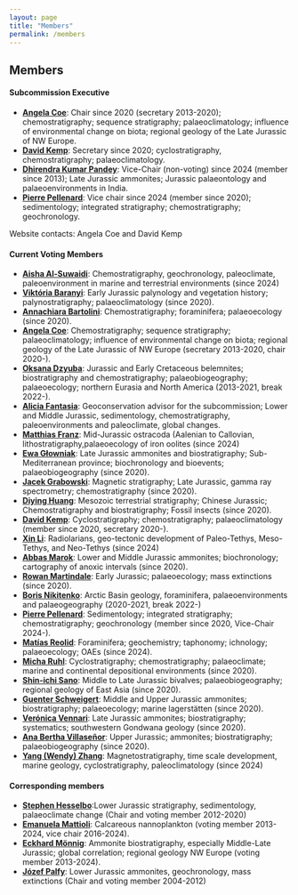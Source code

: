 ```yaml
---
layout: page
title: "Members"
permalink: /members
---
```

## Members
#### Subcommission Executive

* **[Angela Coe](http://www.open.ac.uk/people/alc8#tab1)**: Chair since 2020 (secretary 2013-2020); chemostratigraphy; sequence stratigraphy; palaeoclimatology; influence of environmental change on biota; regional geology of the Late Jurassic of NW Europe.
* **[David Kemp](https://www.researchgate.net/profile/David_Kemp4)**: Secretary since 2020; cyclostratigraphy, chemostratigraphy; palaeoclimatology.
* **[Dhirendra Kumar Pandey](https://www.researchgate.net/profile/Dhirendra_Pandey2)**: Vice-Chair (non-voting) since 2024 (member since 2013); Late Jurassic ammonites; Jurassic palaeontology and palaeoenvironments in India.
* **[Pierre Pellenard](https://pellenard.wordpress.com/)**: Vice chair since 2024 (member since 2020); sedimentology; integrated stratigraphy; chemostratigraphy; geochronology.


Website contacts: Angela Coe and David Kemp

#### Current Voting Members

* **[Aisha Al-Suwaidi](https://www.ku.ac.ae/academics/college-of-arts-and-sciences/department/department-of-earth-sciences/people/aisha-al-suwaidi)**: Chemostratigraphy, geochronology, paleoclimate, paleoenvironment in marine and terrestrial environments (since 2024)
* **[Viktória Baranyi](https://www.researchgate.net/profile/Viktoria_Baranyi)**: Early Jurassic palynology and vegetation history; palynostratigraphy; palaeoclimatology (since 2020).
* **[Annachiara Bartolini](https://paleo.mnhn.fr/fr/annuaire/annachiara-bartolini-394)**: Chemostratigraphy; foraminifera; palaeoecology (since 2020).
* **[Angela Coe](http://www.open.ac.uk/people/alc8#tab1)**: Chemostratigraphy; sequence stratigraphy; palaeoclimatology; influence of environmental change on biota; regional geology of the Late Jurassic of NW Europe (secretary 2013-2020, chair 2020-).
* **[Oksana Dzyuba](http://www.ipgg.sbras.ru/en/person/ipgg-dzyubaos)**: Jurassic and Early Cretaceous belemnites; biostratigraphy and chemostratigraphy; palaeobiogeography; palaeoecology; northern Eurasia and North America (2013-2021, break 2022-).
* **[Alicia Fantasia](https://www.unifr.ch/directory/fr/people/371229/a10af)**: Geoconservation advisor for the subcommission; Lower and Middle Jurassic, sedimentology, chemostratigraphy, paleoenvironments and paleoclimate, global changes. 
* **[Matthias Franz](https://www.researchgate.net/profile/Matthias-Franz-2)**: Mid-Jurassic ostracoda (Aalenian to Callovian, lithostratigraphy,palaeoecology of iron oolites (since 2024)
* **[Ewa Głowniak](https://www.geo.uw.edu.pl/pl/dr-hab-ewa-glowniak)**: Late Jurassic ammonites and biostratigraphy; Sub-Mediterranean province; biochronology and bioevents; palaeobiogeography (since 2020).
* **[Jacek Grabowski](https://publons.com/researcher/2782283/jacek-grabowski/)**: Magnetic stratigraphy; Late Jurassic, gamma ray spectrometry; chemostratigraphy (since 2020).
* **[Diying Huang](http://sourcedb.nigpas.cas.cn/en/ywrck/200907/t20090728_2280913.html)**: Mesozoic terrestrial stratigraphy; Chinese Jurassic; Chemostratigraphy and biostratigraphy; Fossil insects (since 2020).
* **[David Kemp](https://www.researchgate.net/profile/David_Kemp4)**: Cyclostratigraphy; chemostratigraphy; palaeoclimatology (member since 2020, secretary 2020-).
* **[Xin Li](http://english.nigpas.cas.cn/sourcedb/fyjy/201711/t20171117_644377.html)**: Radiolarians, geo-tectonic development of Paleo-Tethys, Meso-Tethys, and Neo-Tethys (since 2024)
* **[Abbas Marok](https://abbasmarok.univ-tlemcen.dz/)**: Lower and Middle Jurassic ammonites; biochronology; cartography of anoxic intervals (since 2020).
* **[Rowan Martindale](https://www.jsg.utexas.edu/martindale/)**: Early Jurassic; palaeoecology; mass extinctions (since 2020).
* **[Boris Nikitenko](http://www.ipgg.sbras.ru/en/institute/staff/nikitenkobl)**: Arctic Basin geology, foraminifera, palaeoenvironments and palaeogeography (2020-2021, break 2022-)
* **[Pierre Pellenard](https://pellenard.wordpress.com/)**: Sedimentology; integrated stratigraphy; chemostratigraphy; geochronology (member since 2020, Vice-Chair 2024-).
* **[Matías Reolid](https://www.researchgate.net/profile/Matias-Reolid)**: Foraminifera; geochemistry; taphonomy; ichnology; palaeoecology; OAEs (since 2024).
* **[Micha Ruhl](http://www.tcd.ie/Geology/people/ruhlm/)**: Cyclostratigraphy; chemostratigraphy; palaeoclimate; marine and continental depositional environments (since 2020).
* **[Shin-ichi Sano](https://www.researchgate.net/profile/Shin-ichi_Sano)**: Middle to Late Jurassic bivalves; palaeobiogeography; regional geology of East Asia (since 2020).
* **[Guenter Schweigert](https://naturkundemuseum-bw.de/en/research/paleontology/department-paleontology/guenter-schweigert)**: Middle and Upper Jurassic ammonites; biostratigraphy; palaeoecology; marine lagerstätten (since 2020).
* **[Verónica Vennari](https://www.researchgate.net/profile/Veronica_Vennari)**: Late Jurassic ammonites; biostratigraphy; systematics; southwestern Gondwana geology (since 2020).
* **[Ana Bertha Villaseñor](https://www.geologia.unam.mx/comunidad-igl/villasenor-martinez-ab)**: Upper Jurassic; ammonites; biostratigraphy; palaeobiogeography (since 2020).
* **[Yang (Wendy) Zhang](https://www.geophysik.uni-bremen.de/page.php?pageid=610&benutzer_ID=4935&p_reg=1&frstChr=)**: Magnetostratigraphy, time scale development, marine geology, cyclostratigraphy, paleoclimatology (since 2024)

#### Corresponding members
* **[Stephen Hesselbo](https://www.exeter.ac.uk/research/institutes/esi/about/people/profile/index.php?username=sph216)**:Lower Jurassic stratigraphy, sedimentology, palaeoclimate change (Chair and voting member 2012-2020)
* **[Emanuela Mattioli](http://lgltpe.ens-lyon.fr/ressources/pages-perso/MATTIOLI%20Emanuela/)**: Calcareous nannoplankton (voting member 2013-2024, vice chair 2016-2024).
* **[Eckhard Mönnig](http://www.stratigraphie.de/)**: Ammonite biostratigraphy, especially Middle-Late Jurassic; global correlation; regional geology NW Europe (voting member 2013-2024).
* **[Józef Palfy](http://www.paleo.hu/en/palfy)**: Lower Jurassic ammonites, geochronology, mass extinctions (Chair and voting member 2004-2012)

